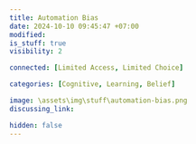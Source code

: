 ```yaml
---
title: Automation Bias
date: 2024-10-10 09:45:47 +07:00
modified: 
is_stuff: true
visibility: 2

connected: [Limited Access, Limited Choice]

categories: [Cognitive, Learning, Belief]

image: \assets\img\stuff\automation-bias.png
discussing_link: 

hidden: false
---
```


